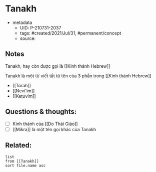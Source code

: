 # Tanakh

- metadata
	- UID: P-210731-2037
	- tags: #created/2021/Jul/31, #permanent/concept 
	- source: 

## Notes
Tanakh, hay còn được gọi là [[Kinh thánh Hebrew]]

Tanakh là một từ viết tắt từ tên của 3 phần trong [[Kinh thánh Hebrew]]
- [[Torah]]
- [[Nevi'im]]
- [[Ketuvim]]

## Questions & thoughts:
- [ ] Kinh thánh của [[Do Thái Giáo]]
- [ ] [[Mikra]] là một tên gọi khác của Tanakh
## Related:
```dataview
list
from [[Tanakh]]
sort file.name asc
```
